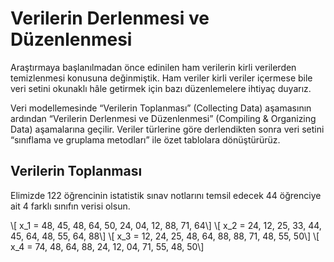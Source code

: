 # Verilerin Derlenmesi ve Düzenlenmesi

Araştırmaya başlanılmadan önce edinilen ham verilerin kirli verilerden temizlenmesi konusuna değinmiştik. Ham veriler kirli veriler içermese bile veri setini okunaklı hâle getirmek için bazı düzenlemelere ihtiyaç duyarız.

Veri modellemesinde “Verilerin Toplanması” (Collecting Data) aşamasının ardından “Verilerin Derlenmesi ve Düzenlenmesi” (Compiling & Organizing Data) aşamalarına geçilir. Veriler türlerine göre derlendikten sonra veri setini “sınıflama ve gruplama metodları” ile özet tablolara dönüştürürüz.

## Verilerin Toplanması

Elimizde 122 öğrencinin istatistik sınav notlarını temsil edecek 44 öğrenciye ait 4 farklı sınıfın verisi olsun.

<div class="mathjax">
    <span>\[ x_1 = 48, 45, 48, 64, 50, 24, 04, 12, 88, 71, 64\]</span>
    <span>\[ x_2 = 24, 12, 25, 33, 44, 45, 64, 48, 55, 64, 88\]</span>
    <span>\[ x_3 = 12, 24, 25, 48, 64, 88, 88, 71, 48, 55, 50\]</span>
    <span>\[ x_4 = 74, 48, 64, 88, 24, 12, 04, 71, 55, 48, 50\]</span>
</div>
